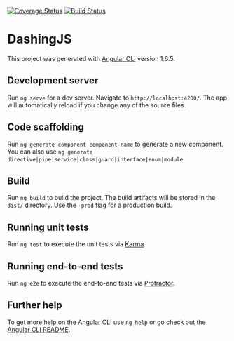 [![Coverage Status](https://coveralls.io/repos/github/abdelkarim-khallouk/dashingJS/badge.svg?branch=master)](https://coveralls.io/github/abdelkarim-khallouk/dashingJS?branch=master)
[![Build Status](https://travis-ci.org/abdelkarim-khallouk/dashingJS.svg?branch=master)](https://travis-ci.org/abdelkarim-khallouk/dashingJS)


# DashingJS

This project was generated with [Angular CLI](https://github.com/angular/angular-cli) version 1.6.5.

## Development server

Run `ng serve` for a dev server. Navigate to `http://localhost:4200/`. The app will automatically reload if you change any of the source files.

## Code scaffolding

Run `ng generate component component-name` to generate a new component. You can also use `ng generate directive|pipe|service|class|guard|interface|enum|module`.

## Build

Run `ng build` to build the project. The build artifacts will be stored in the `dist/` directory. Use the `-prod` flag for a production build.

## Running unit tests

Run `ng test` to execute the unit tests via [Karma](https://karma-runner.github.io).

## Running end-to-end tests

Run `ng e2e` to execute the end-to-end tests via [Protractor](http://www.protractortest.org/).

## Further help

To get more help on the Angular CLI use `ng help` or go check out the [Angular CLI README](https://github.com/angular/angular-cli/blob/master/README.md).
